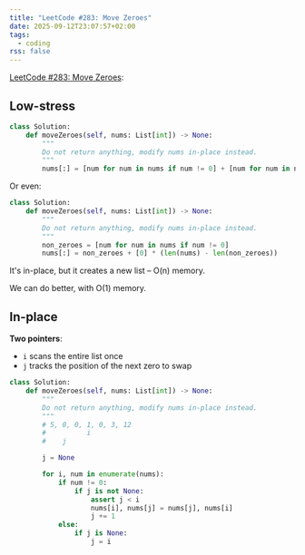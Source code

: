 ```yaml
---
title: "LeetCode #283: Move Zeroes"
date: 2025-09-12T23:07:57+02:00
tags:
  - coding
rss: false
---
```


[LeetCode #283: Move Zeroes](https://leetcode.com/problems/move-zeroes/):

## Low-stress

```python
class Solution:
    def moveZeroes(self, nums: List[int]) -> None:
        """
        Do not return anything, modify nums in-place instead.
        """
        nums[:] = [num for num in nums if num != 0] + [num for num in nums if num == 0]
```

Or even:

```python
class Solution:
    def moveZeroes(self, nums: List[int]) -> None:
        """
        Do not return anything, modify nums in-place instead.
        """
        non_zeroes = [num for num in nums if num != 0]
        nums[:] = non_zeroes + [0] * (len(nums) - len(non_zeroes))
```

It's in-place, but it creates a new list – O(n) memory.

We can do better, with O(1) memory.

## In-place

**Two pointers**:

- `i` scans the entire list once
- `j` tracks the position of the next zero to swap

```python
class Solution:
    def moveZeroes(self, nums: List[int]) -> None:
        """
        Do not return anything, modify nums in-place instead.
        """
        # 5, 0, 0, 1, 0, 3, 12
        #          i
        #    j

        j = None

        for i, num in enumerate(nums):
            if num != 0:
                if j is not None:
                    assert j < i
                    nums[i], nums[j] = nums[j], nums[i]
                    j += 1
            else:
                if j is None:
                    j = i
```

